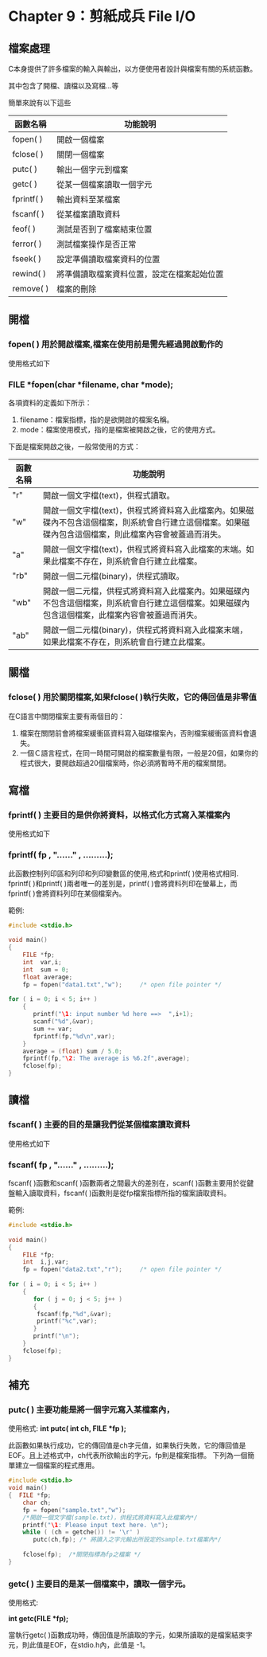 # Chapter 9：剪紙成兵 File I/O
## 檔案處理

C本身提供了許多檔案的輸入與輸出，以方便使用者設計與檔案有關的系統函數。

其中包含了開檔、讀檔以及寫檔...等

簡單來說有以下這些

| 函數名稱  | 功能說明 |
|-------|------|
|fopen( )|開啟一個檔案|
|fclose( )|關閉一個檔案|
|putc( )|輸出一個字元到檔案|
|getc( )|從某一個檔案讀取一個字元|
|fprintf( )|輸出資料至某檔案|
|fscanf( )|從某檔案讀取資料|
|feof( )|測試是否到了檔案結束位置|
|ferror( )|測試檔案操作是否正常|
|fseek( )|設定準備讀取檔案資料的位置|
|rewind( )|將準備讀取檔案資料位置，設定在檔案起始位置|
|remove( )|檔案的刪除|


## 開檔

### fopen( ) 用於開啟檔案,檔案在使用前是需先經過開啟動作的

使用格式如下

### **FILE  \*fopen(char  \*filename, char  \*mode);**


各項資料的定義如下所示：
 
1. filename：檔案指標，指的是欲開啟的檔案名稱。
2. mode：檔案使用模式，指的是檔案被開啟之後，它的使用方式。
 
下面是檔案開啟之後，一般常使用的方式：

| 函數名稱  | 功能說明 |
|-------|------|
|"r"|開啟一個文字檔(text)，供程式讀取。|
|"w"|開啟一個文字檔(text)，供程式將資料寫入此檔案內。如果磁碟內不包含這個檔案，則系統會自行建立這個檔案。如果磁碟內包含這個檔案，則此檔案內容會被蓋過而消失。|
|"a"|開啟一個文字檔(text)，供程式將資料寫入此檔案的末端。如果此檔案不存在，則系統會自行建立此檔案。|
|"rb"|開啟一個二元檔(binary)，供程式讀取。|
|"wb"|開啟一個二元檔，供程式將資料寫入此檔案內。如果磁碟內不包含這個檔案，則系統會自行建立這個檔案。如果磁碟內包含這個檔案，此檔案內容會被蓋過而消失。|
|"ab"|開啟一個二元檔(binary)，供程式將資料寫入此檔案末端，如果此檔案不存在，則系統會自行建立此檔案。|


## 關檔

### fclose( ) 用於關閉檔案,如果fclose( )執行失敗，它的傳回值是非零值

在C語言中關閉檔案主要有兩個目的：
1. 檔案在關閉前會將檔案緩衝區資料寫入磁碟檔案內，否則檔案緩衝區資料會遺失。
2. 一個Ｃ語言程式，在同一時間可開啟的檔案數量有限，一般是20個，如果你的程式很大，要開啟超過20個檔案時，你必須將暫時不用的檔案關閉。
 
## 寫檔

###  fprintf( ) 主要目的是供你將資料，以格式化方式寫入某檔案內

使用格式如下

### **fprintf( fp ,  "……" , ………);**

此函數控制列印區和列印和列印變數區的使用,格式和printf( )使用格式相同. fprintf( )和printf( )兩者唯一的差別是，printf( )會將資料列印在螢幕上，而fprintf( )會將資料列印在某個檔案內。

範例:
```C
#include <stdio.h>
 
void main()
{
    FILE *fp;
    int  var,i;
    int  sum = 0;
    float average;
    fp = fopen("data1.txt","w");     /* open file pointer */
   
for ( i = 0; i < 5; i++ )
    {
       printf("\1: input number %d here ==>  ",i+1);
       scanf("%d",&var);
       sum += var;
       fprintf(fp,"%d\n",var);
    }
    average = (float) sum / 5.0;
    fprintf(fp,"\2: The average is %6.2f",average);
    fclose(fp);
}
```

## 讀檔

### fscanf( ) 主要的目的是讓我們從某個檔案讀取資料

使用格式如下

### **fscanf( fp ,  "……" , ………);**

fscanf( )函數和scanf( )函數兩者之間最大的差別在，scanf( )函數主要用於從鍵盤輸入讀取資料，fscanf( )函數則是從fp檔案指標所指的檔案讀取資料。

範例:
```C
#include <stdio.h>
 
void main()
{
    FILE *fp;
    int  i,j,var;
    fp = fopen("data2.txt","r");     /* open file pointer */
  
for ( i = 0; i < 5; i++ )
    {
       for ( j = 0; j < 5; j++ )
       {
        fscanf(fp,"%d",&var);
        printf("%c",var);
       }
       printf("\n");
    }
    fclose(fp);
}
```

## 補充

### putc( ) 主要功能是將一個字元寫入某檔案內，
使用格式:
**int putc( int ch, FILE \*fp );**

此函數如果執行成功，它的傳回值是ch字元值，如果執行失敗，它的傳回值是EOF。且上述格式中，ch代表所欲輸出的字元，fp則是檔案指標。
下列為一個簡單建立一個檔案的程式應用。

```C
#include <stdio.h>
void main()
{  FILE *fp;
    char ch;
    fp = fopen("sample.txt","w");
    /*開啟一個文字檔(sample.txt)，供程式將資料寫入此檔案內*/
    printf("\1: Please input text here. \n");
    while ( (ch = getche()) != '\r' )
       putc(ch,fp); /* 將讀入之字元輸出所設定的sample.txt檔案內*/
          
    fclose(fp);  /*關閉指標為fp之檔案 */
}
```

### getc( ) 主要目的是某一個檔案中，讀取一個字元。

使用格式:

**int  getc(FILE  \*fp);**
 
 
當執行getc( )函數成功時，傳回值是所讀取的字元，如果所讀取的是檔案結束字元，則此值是EOF，在stdio.h內，此值是 -1。
